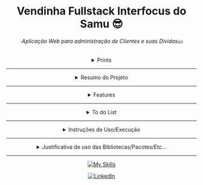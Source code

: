 <div align="center">

# Vendinha Fullstack Interfocus do Samu 😎
###### ·Aplicação Web para administração de Clientes e suas Dívidas💵

</div>

<details><summary align="center">Prints</summary><div align="center">

###### Interface principal
![image](https://github.com/samubarreto/Vendinha-Samu/assets/70921394/43d11ee2-5e93-46d5-9d01-a5c4f2b74eba)

---

###### Paginamento/Pesquisa com grid dinâmico de acordo com a quantidade de clientes na tela
![image](https://github.com/samubarreto/Vendinha-Samu/assets/70921394/dbc5689b-a472-4372-8b27-1302cb7783b5)
![image](https://github.com/samubarreto/Vendinha-Samu/assets/70921394/d1345031-5989-4214-a94c-0d65d2731503)
![image](https://github.com/samubarreto/Vendinha-Samu/assets/70921394/a2355ff7-caa6-4a91-bba2-a136d7b8a93b)
![image](https://github.com/samubarreto/Vendinha-Samu/assets/70921394/152b06f5-cf08-4b82-94a1-c2fae87e157b)
![image](https://github.com/samubarreto/Vendinha-Samu/assets/70921394/a5a7d91e-0f06-40ed-a783-b063ad222293)

---

###### Inserção de Cliente
![image](https://github.com/samubarreto/Vendinha-Samu/assets/70921394/690546d0-7bf3-44bd-a5d2-12ace86687f1)

---

###### Edição de Cliente
![image](https://github.com/samubarreto/Vendinha-Samu/assets/70921394/93aaaa3e-9d48-4189-9e26-220939339e5c)

---

###### Exclusão de Cliente
![image](https://github.com/samubarreto/Vendinha-Samu/assets/70921394/f856f6e3-946e-403e-87de-fe8ae82993b7)

---

###### Edição/Remoção/Inserção de Imagem de Perfil de Cliente
![image](https://github.com/samubarreto/Vendinha-Samu/assets/70921394/32430ca4-3105-468e-9d7a-3ad06251c05e)
![image](https://github.com/samubarreto/Vendinha-Samu/assets/70921394/814c72d1-4518-473f-9ab3-9ff40c76588d)
![image](https://github.com/samubarreto/Vendinha-Samu/assets/70921394/77eff917-3b91-487a-8d98-106e96890bee)

---

###### Tabela de Dívidas de um cliente inadimplente
![image](https://github.com/samubarreto/Vendinha-Samu/assets/70921394/48487853-5e1c-474c-b372-f3c221458257)

---

###### Tabela de Dívidas de um cliente adimplente
![image](https://github.com/samubarreto/Vendinha-Samu/assets/70921394/16bbe878-9400-42d2-a1e9-520b91259451)

---

###### Confirmação de Baixa de Dívida em Aberto
![image](https://github.com/samubarreto/Vendinha-Samu/assets/70921394/fc59bc4b-6913-4d3c-ac3b-91259f6e1efe)

---

###### Inserção de Dívida
![image](https://github.com/samubarreto/Vendinha-Samu/assets/70921394/f7388556-aaf0-4968-a60b-794c9c78712e)

---

###### Edição de Dívida
![image](https://github.com/samubarreto/Vendinha-Samu/assets/70921394/be65333d-07e7-48c4-966c-76086b03d446)

---

###### Exclusão de Dívida
![image](https://github.com/samubarreto/Vendinha-Samu/assets/70921394/c8d01633-ca7f-4bf0-b07f-b2207bd29f56)

---

###### Interface de Página não encontrada
![image](https://github.com/samubarreto/Vendinha-Samu/assets/70921394/ff35ca1b-555e-478a-9cb4-d2145f31c09f)

</div>

</details>

---

<details>

<summary align="center">Resumo do Projeto</summary>

* Interface web com HTML, CSS, JS e REACT.JS
* Uma WEB API REST, feita com ASP.NET em C#
* Um banco de dados PostgreSQL para permanencia de dados via ORM NHibernate
* Organiza e administra Dívidas de Clientes

</details>

---

<details><summary align="center">Features</summary>

* Paginação de 10 em 10 clientes
* Busca de Clientes
* Ordenação de Cliente com maior somatório de dívidas para menor
* Exibição dinâmica para buscas/páginas com 8, 6, 4, 2, 1 e 0 clientes (Busque por: "Retorna8", "Retorna6", "Retorna4", "Retorna2", "Retorna1", "Retorna0" Para ver)
* Fácil Cadastro, Cdição e Remoção de Clientes
* Adição, alteração e remoção de imagem de perfil de Cliente
* Paginação de 10 em 10 dívidas de clientes
* Fácil Cadastro, Edição, Baixa e Remoção de Dívidas de um Cliente
* Limitação automática de 200 reais de somatório de dívidas de um Cliente

</details>

---

<details>

<summary align="center">To do List</summary>

###### PLANEJAMENTO INICIAL

* [X] Organizar o ínicio do README.md, com as regras e requisitos já préviamente analisados
* [X] Montar diagrama geral da aplicação

###### BANCO

* [X] Desenvolver schema.sql das Tabelas Clientes e Dívidas
* [X] Gerar Inserts de Mockup para clientes e dívidas
* [X] Desenvolver triggers e funções para validações à nível de banco e auxiliares

###### BACKEND BASE

* [X] /Console/Entidades
* [X] /Console/Mappings
* [X] /Console/Services

###### BACKEND ENDPOINTS CLIENTES

* [X] READ   [+Postman Collection]
* [X] CREATE [+Postman Collection]
* [X] UPDATE [+Postman Collection]
* [X] DELETE [+Postman Collection]

###### URGÊNCIAS

* [X] Urgente: Refatorar Email, não é NOT NULL, é NULLABLE, oreiei, não vi direito o requisito
* [X] Urgente: Fazer checagem de Data de Nascimento < hoje no back e banco
* [X] Urgente: Refatoração dos retornos de erro, usar o ValidationResult certo (junto com um HandleException cabuloso, retornando o membername sempre, pra facilitar no front)
* [X] Urgente: Validar CPF na API (usei uma tal de biblioteca Cpf.Cnpj muito foda, documentação brasileira, não validei 100% a nível de banco pois daria um trabalho inifinito, no banco só valida se tem 11 dígitos)
* [X] Ter certeza que não estou esquecendo de nada (Eu acho que não esqueci de nada)

###### BACKEND ENDPOINTS DÍVIDAS

* [X] READ DÍVIDAS/{idcliente}   [+Postman Collection]
* [X] CREATE [+Postman Collection]
* [X] UPDATE [+Postman Collection]
* [X] DELETE [+Postman Collection]

###### FRONTEND PROTÓTIPO

* [X] Prototipar Interface do grid de cards de clientes
* [X] Prototipar Interface de tabela de dívidas de um cliente
* [X] Prototipar Modal de Formulário de Inserção/Edição de Cliente/Dívida
* [X] Prototipar Modal de Confirmação de Inserção/Edição/Baixa/Exclusão de Cliente/Dívida

###### REFATORAÇÕES IMPORTANTES GERAIS

* [X] Refatorar: Protótipo, banco e mapeamento do Back para armazenar caminho da imagem de perfil do cliente na tabela cliente
* [X] Refatorar totalmente o banco e backend para imagem de perfil [+Postman Collection]
* [X] Refatorar banco, adicionar deleção em cascata do cliente, pra ser possível apagar mesmo que tenha dívidas
* [X] Refatorar banco, para ter uam coluna do somatório de dívidas de um cliente 🙂

###### FRONTEND

* [X] Desenvolver componente de header

###### FRONTEND CLIENTES

* [X] Desenvolver HTML e CSS da interface do grid de cards de clientes, componente de card de cliente
* [X] Adicionar funcionalidade de listagem dinâmica dos clientes (fetch+paginamento/busca)
* [X] Confirmação de exclusão (e recarregar página)
* [X] Formulário de edição de cliente (e recarregar página)
* [X] Formulário de edição de imagem de cliente (e recarregar página)
* [X] Formulário de inserção de cliente (e recarregar página)
* [X] Roteamento para levar do botão de somatório de dívidas para a página de tabela de dívidas e vice-versa (ir e voltar, rotear)

###### FRONTEND DÍVIDAS

* [X] Desenvolver HTML e CSS da interface da tabela de dívidas de um cliente, componente de tabela de dívidas de um cliente
* [X] Refatorar Backend endpoint de dívidas by idcliente, pra retornar da forma correta e com skip page size aplicados para paginação no front
* [X] Adicionar funcionalidade de listagem dinâmica dos clientes (fetch+paginamento)
* [X] Reaplicar confirmação de exclusão de cliente (e voltar para /clientes/)
* [X] Reaplicar formulário de edição de cliente (e recarregar página)
* [X] Confirmação de exclusão de dívida (e recarregar página)
* [X] Confirmação de baixa de dívida (e recarregar página)
* [X] Formulário de edição de dívida (e recarregar página)
* [X] Formulário de inserção de dívida (e recarregar página)

###### CHECKUP FRONTEND

* [X] CRUD Clientes no front finalizado e validado
* [X] CRUD Dívidas no front finalizado e validado

###### DOCUMENTAÇÃO E ENTREGA

* [X] Exportar Collection do Postman
* [X] Documentar o motivo de uso das Libs
* [X] Documentar as instruções de uso da aplicação Vendinha Fullstack Interfocus 😎
* [X] Entregar repositório

</details>

---

<details><summary align="center">Instruções de Uso/Execução</summary>

1) Tenha o GIT instalado:

```
https://git-scm.com/download/win
```

2) Tenha o SDK do DOTNET 8.0 instalado:

```
https://dotnet.microsoft.com/pt-br/download
```

3) Tenha o NPM instalado:

```
https://docs.npmjs.com/downloading-and-installing-node-js-and-npm
```

4) Tenha uma IDE para Postgresql instalada, recomendo o pgAdmin:

```
https://www.pgadmin.org/download/pgadmin-4-windows/
```

5) Caso tenha acabado de instalar algum dos itens acima, reinicie seu computador
6) Abra um terminal e clone o repositório:

```bash
git clone https://github.com/samubarreto/Vendinha-Samu.git
```

7) Acesse o diretório do repositório clonado:

```bash
cd .\Vendinha-Samu\
```

8) Abra o diretório atual no Explorador de Arquivos pra facilitar a explicação:

```bash
explorer .
```

9) Abra o arquivo schema.sql com qualquer editor de texto/código (Bloco de notas)
10) Abra sua IDE do Postgresql (pgAdmin)
11) Registre um novo servidor com as seguintes informações:

- Nome: localhost(qualquer nome)
- Host: 127.0.0.1
- Porta: 5432
- Senha: samu123

12) Conecte-se ao servidor registrado crie um banco de dados com nome = vendinha_samu
13) Abra uma nova Querry para o banco vendinha_samu:

- Cole o conteúdo do schema.sql e execute

14) Volte para o explorador de arquivos, no diretório root (Vendinha-Fullstack-Interfocus), abra o terminal e siga os comandos:

```bash
cd .\Vendinha-Samu.Backend\
cd .\Vendinha_Samu.Api\
dotnet watch run
```

15) Se estiver tudo certo, a API deve estar rodando agora.. Perfeito
16) Volte para o explorador de arquivos, no diretório root (Vendinha-Fullstack-Interfocus), abra outro terminal e siga os comandos:

```bash
cd .\Vendinha-Samu.Frontend\
npm i vite
npm run dev
```

16) Provavelmente as imagens de perfil não deverão carregar, depende apenas do seu navegador, pra resolver copie e cole o link abaixo noutra guia, aceite os acessos, volte para a guia da Vendinha e recarregue a página:

```bash
https://127.0.0.1:7258/profile_pics/profile_placeholder.png
```
    
17) Se estiver tudo certo, tanto o banco, quanto a API Backend e o Frontend devem estar rodando perfeitamente agora, pronto pra gerenciar dívidas de clientes no seu navegador 🤠
18) Sinta-se livre para importar a Collection do [Postman](https://www.postman.com/downloads/), disponível em /Vendinha-Samu.postman_collection.json para testar os endpoints

</details>

---

<details><summary align="center">Justificativa de uso das Bibliotecas/Pacotes/Etc...</summary>

* [CPF.CNPJ](https://github.com/RBonaldi/CPF.CNPJ)
  * Usei ela no dotnet pra validar o cpf muito facilmente, documentação brasileira, criei um novo DataValidation dentro do GeneralServieces using a lib, mole demais:

```csharp
using CpfCnpjLibrary;

Cpf.Validar("08597471077"); // True
```

* [NHibernate](https://nhibernate.info/)

  * É um ORM, serve pra mapear objetos C# em entidades (tabelas) Postgres
  * Usamos ele pois a muitos anos atrás o EF, entity-framework não fazia migrações de bancos de dados Postgres.. Então usamos o NHibernate
  * Possibilita fazer consultas, inserções, deleções, updates e mais sem precisar escrever DQL, DML, DDL no C#
* [Npgsql](https://github.com/npgsql/npgsql)

  * Permite estabelecer conexões com bancos de dados Postgres no dotnet
* [React](https://github.com/facebook/react)

  * Biblioteca utilizada para o desenvolvimento do Frontend, possibilita a divisão dos arquivos em componentes e fornece hooks como o useState, useEffect, useRegular para gerenciamento de estado mais facilmente. Modular e reutilizável.
* [simple-react-routing](https://github.com/rodrigo-web-developer/simple-react-router)

  * Biblioteca do React usada no lugar do react-router-dom para definição simplificada das rotas.

</details>

---

<div align="center">

[![My Skills](https://skillicons.dev/icons?i=html,css,js,react,cs,dotnet,postgres)](https://www.linkedin.com/in/samubrreto/)
  
[![LinkedIn](https://img.shields.io/badge/linkedin-%230077B5.svg?style=for-the-badge&logo=linkedin&logoColor=white)](https://www.linkedin.com/in/samubrreto/)

</div>
